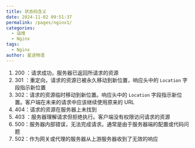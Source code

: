 ```yaml
---
title: 状态码含义
date: 2024-11-02 09:51:37
permalink: /pages/nginx1/
categories:
  - 运维
  - Nginx
tags:
  - Nginx
author: 星途物语
---
```

1. 200 ：请求成功，服务器已返回所请求的资源
2. 301 ：重定向，请求的资源已被永久移动到新位置，响应头中的 `Location` 字段指示新位置
3. 302：请求的资源临时移动到新位置。响应头中的 `Location` 字段指示新位置。客户端在未来的请求中应该继续使用原来的 URL
4. 404：请求的资源在服务器上未找到
5. 403 ：服务器理解请求但拒绝执行。客户端没有权限访问请求的资源
6. 500：服务器内部错误，无法完成请求。通常是由于服务器端的配置或代码问题
7. 502：作为网关或代理的服务器从上游服务器收到了无效的响应